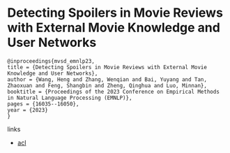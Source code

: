 # Detecting Spoilers in Movie Reviews with External Movie Knowledge and User Networks

```
@inproceedings{mvsd_emnlp23,
title = {Detecting Spoilers in Movie Reviews with External Movie Knowledge and User Networks},
author = {Wang, Heng and Zhang, Wenqian and Bai, Yuyang and Tan, Zhaoxuan and Feng, Shangbin and Zheng, Qinghua and Luo, Minnan},
booktitle = {Proceedings of the 2023 Conference on Empirical Methods in Natural Language Processing (EMNLP)},
pages = {16035--16050},
year = {2023}
}
```

links
- [acl](https://aclanthology.org/2023.emnlp-main.995)
